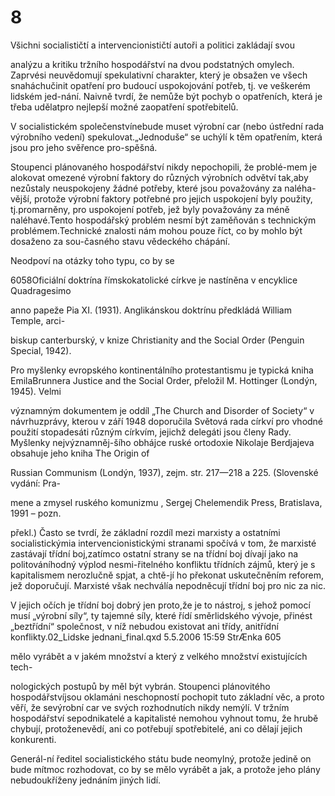 # 8

Všichni socialističtí a intervencionističtí autoři a politici zakládají svou

analýzu a kritiku tržního hospodářství na dvou podstatných omylech. Zaprvési neuvědomují spekulativní charakter, který je obsažen ve všech snaháchučinit opatření pro budoucí uspokojování potřeb, tj. ve veškerém lidském jed-nání. Naivně tvrdí, že nemůže být pochyb o opatřeních, která je třeba udělatpro nejlepší možné zaopatření spotřebitelů.

V socialistickém společenstvínebude muset výrobní car (nebo ústřední rada výrobního vedení) spekulovat.„Jednoduše“ se uchýlí k těm opatřením, která jsou pro jeho svěřence pro-spěšná.

Stoupenci plánovaného hospodářství nikdy nepochopili, že problé-mem je alokovat omezené výrobní faktory do různých výrobních odvětví tak,aby nezůstaly neuspokojeny žádné potřeby, které jsou považovány za naléha-vější, protože výrobní faktory potřebné pro jejich uspokojení byly použity, tj.promarněny, pro uspokojení potřeb, jež byly považovány za méně naléhavé.Tento hospodářský problém nesmí být zaměňován s technickým problémem.Technické znalosti nám mohou pouze říct, co by mohlo být dosaženo za sou-časného stavu vědeckého chápání.

Neodpoví na otázky toho typu, co by se

6058Oficiální doktrína římskokatolické církve je nastíněna v encyklice Quadragesimo

anno papeže Pia XI. (1931). Anglikánskou doktrínu předkládá William Temple, arci-

biskup canterburský, v knize Christianity and the Social Order (Penguin Special, 1942).

Pro myšlenky evropského kontinentálního protestantismu je typická kniha EmilaBrunnera Justice and the Social Order, přeložil M. Hottinger (Londýn, 1945). Velmi

významným dokumentem je oddíl „The Church and Disorder of Society“ v návrhuzprávy, kterou v září 1948 doporučila Světová rada církví pro vhodné použití stopadesáti různým církvím, jejichž delegáti jsou členy Rady. Myšlenky nejvýznamněj-šího obhájce ruské ortodoxie Nikolaje Berdjajeva obsahuje jeho kniha The Origin of

Russian Communism (Londýn, 1937), zejm. str. 217—218 a 225. (Slovenské vydání: Pra-

mene a zmysel ruského komunizmu , Sergej Chelemendik Press, Bratislava, 1991 – pozn.

překl.) Často se tvrdí, že základní rozdíl mezi marxisty a ostatními socialistickýmia intervencionistickými stranami spočívá v tom, že marxisté zastávají třídní boj,zatímco ostatní strany se na třídní boj dívají jako na politováníhodný výplod nesmi-řitelného konfliktu třídních zájmů, který je s kapitalismem nerozlučně spjat, a chtě-jí ho překonat uskutečněním reforem, jež doporučují. Marxisté však nechválía nepodněcují třídní boj pro nic za nic.

V jejich očích je třídní boj dobrý jen proto,že je to nástroj, s jehož pomocí musí „výrobní síly“, ty tajemné síly, které řídí směrlidského vývoje, přinést „beztřídní“ společnost, v níž nebudou existovat ani třídy, anitřídní konflikty.02_Lidske jednani_final.qxd 5.5.2006 15:59 StrÆnka 605

mělo vyrábět a v jakém množství a který z velkého množství existujících tech-

nologických postupů by měl být vybrán. Stoupenci plánovitého hospodářstvíjsou oklamáni neschopností pochopit tuto základní věc, a proto věří, že sevýrobní car ve svých rozhodnutích nikdy nemýlí. V tržním hospodářství sepodnikatelé a kapitalisté nemohou vyhnout tomu, že hrubě chybují, protoženevědí, ani co potřebují spotřebitelé, ani co dělají jejich konkurenti.

Generál-ní ředitel socialistického státu bude neomylný, protože jedině on bude mítmoc rozhodovat, co by se mělo vyrábět a jak, a protože jeho plány nebudoukříženy jednáním jiných lidí.
